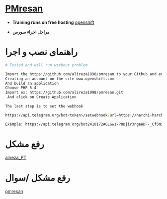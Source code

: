 # [PMresan](https://telegram.me/dontedit_bot)

* **Training runs on free hosting**
[openshift](https://www.openshift.com/)

* **مراحل اجراء سورس**


# راهنمای نصب و اجرا

```sh
# Tested and will run without problem

Import the https://github.com/alireza1998/pmresan to your Github and edit(line 2 token|line 118 userid-admin)
Creating an account on the site www.openshift.com
And build an application
Choose PHP 5.4
Import ex: https://github.com/alireza1998/pmresan.git
 And click on Create Application
 
The last step is to set the webhook

https://api.telegram.org/bot<token>/setwebhook?url=https://harchi-harchi.rhcloud.com/Luncher.php

Example: https://api.telegram.org/bot2410172AGLGw1-P8Djir3ngaWDF-_Cf5Nzx-47Q/setwebhook?url=https://phppmresan-alirezapt.rhcloud.com/Luncher.php
```

# رفع مشکل 
[alireza_PT](https://telegram.me/cliapi)

# رفع مشکل /سوال 
[pmresan](https://telegram.me/alireza_pt_bot)
